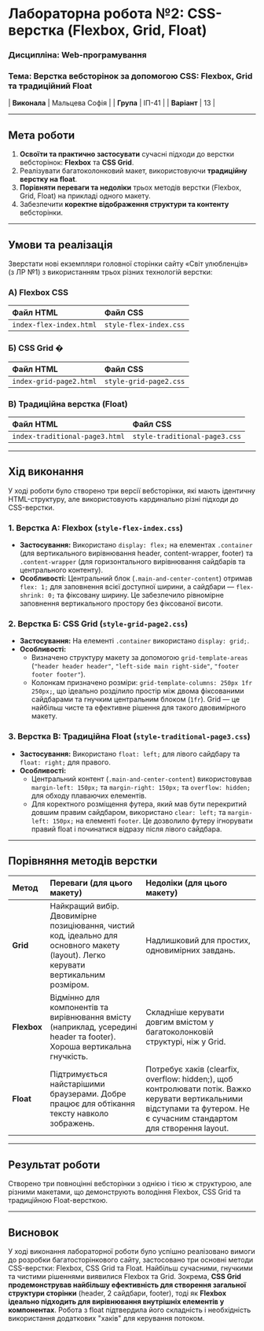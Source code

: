 # Лабораторна робота №2: CSS-верстка (Flexbox, Grid, Float)

### **Дисципліна:** Web-програмування
### **Тема:** Верстка вебсторінок за допомогою CSS: Flexbox, Grid та традиційний Float

| **Виконала** | Мальцева Софія |
| **Група** | ІП-41 |
| **Варіант** | 13 |

---

##  Мета роботи

1.  **Освоїти та практично застосувати** сучасні підходи до верстки вебсторінок: **Flexbox** та **CSS Grid**.
2.  Реалізувати багатоколонковий макет, використовуючи **традиційну верстку на float**.
3.  **Порівняти переваги та недоліки** трьох методів верстки (Flexbox, Grid, Float) на прикладі одного макету.
4.  Забезпечити **коректне відображення структури та контенту** вебсторінки.

---

##  Умови та реалізація

Зверстати нові екземпляри головної сторінки сайту «Світ улюбленців» (з ЛР №1) з використанням трьох різних технологій верстки:

### А) Flexbox CSS 

| Файл HTML | Файл CSS |
| :--- | :--- |
| `index-flex-index.html` | `style-flex-index.css` |

### Б) CSS Grid �

| Файл HTML | Файл CSS |
| :--- | :--- |
| `index-grid-page2.html` | `style-grid-page2.css` |

### В) Традиційна верстка (Float) 

| Файл HTML | Файл CSS |
| :--- | :--- |
| `index-traditional-page3.html` | `style-traditional-page3.css` |

---

##  Хід виконання

У ході роботи було створено три версії вебсторінки, які мають ідентичну HTML-структуру, але використовують кардинально різні підходи до CSS-верстки.

### 1. Верстка А: Flexbox (`style-flex-index.css`)

* **Застосування:** Використано `display: flex;` на елементах `.container` (для вертикального вирівнювання header, content-wrapper, footer) та `.content-wrapper` (для горизонтального вирівнювання сайдбарів та центрального контенту).
* **Особливості:** Центральний блок (`.main-and-center-content`) отримав `flex: 1;` для заповнення всієї доступної ширини, а сайдбари — `flex-shrink: 0;` та фіксовану ширину. Це забезпечило рівномірне заповнення вертикального простору без фіксованої висоти.

### 2. Верстка Б: CSS Grid (`style-grid-page2.css`)

* **Застосування:** На елементі `.container` використано `display: grid;`.
* **Особливості:**
    * Визначено структуру макету за допомогою `grid-template-areas` (`"header header header"`, `"left-side main right-side"`, `"footer footer footer"`).
    * Колонкам призначено розміри: `grid-template-columns: 250px 1fr 250px;`, що ідеально розділило простір між двома фіксованими сайдбарами та гнучким центральним блоком (`1fr`). Grid — це найбільш чисте та ефективне рішення для такого двовимірного макету.

### 3. Верстка В: Традиційна Float (`style-traditional-page3.css`)

* **Застосування:** Використано `float: left;` для лівого сайдбару та `float: right;` для правого.
* **Особливості:**
    * Центральний контент (`.main-and-center-content`) використовував `margin-left: 150px;` та `margin-right: 150px;` та `overflow: hidden;` для обходу плаваючих елементів.
    * Для коректного розміщення футера, який мав бути перекритий довшим правим сайдбаром, використано `clear: left;` та `margin-left: 150px;` на елементі `footer`. Це дозволило футеру ігнорувати правий float і починатися відразу після лівого сайдбара.

---

##  Порівняння методів верстки

| Метод | Переваги (для цього макету) | Недоліки (для цього макету) |
| :--- | :--- | :--- |
| **Grid** | Найкращий вибір. Двовимірне позиціювання, чистий код, ідеально для основного макету (layout). Легко керувати вертикальним розміром. | Надлишковий для простих, одновимірних завдань. |
| **Flexbox** | Відмінно для компонентів та вирівнювання вмісту (наприклад, усередині header та footer). Хороша вертикальна гнучкість. | Складніше керувати довгим вмістом у багатоколонковій структурі, ніж у Grid. |
| **Float** | Підтримується найстарішими браузерами. Добре працює для обтікання тексту навколо зображень. | Потребує хаків (clearfix, overflow: hidden;), щоб контролювати потік. Важко керувати вертикальними відступами та футером. Не є сучасним стандартом для створення layout. |

---

##  Результат роботи

Створено три повноцінні вебсторінки з однією і тією ж структурою, але різними макетами, що демонструють володіння Flexbox, CSS Grid та традиційною Float-версткою.

---

##  Висновок

У ході виконання лабораторної роботи було успішно реалізовано вимоги до розробки багатосторінкового сайту, застосовано три основні методи CSS-верстки: Flexbox, CSS Grid та Float. Найбільш сучасними, гнучкими та чистими рішеннями виявилися Flexbox та Grid. Зокрема, **CSS Grid продемонстрував найбільшу ефективність для створення загальної структури сторінки** (header, 2 сайдбари, footer), тоді як **Flexbox ідеально підходить для вирівнювання внутрішніх елементів у компонентах**. Робота з float підтвердила його складність і необхідність використання додаткових "хаків" для керування потоком.
